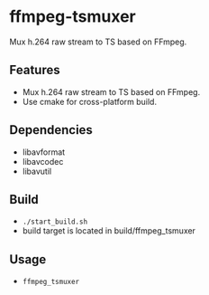 ffmpeg-tsmuxer
============

Mux h.264 raw stream to TS based on FFmpeg.

## Features
* Mux h.264 raw stream to TS based on FFmpeg.
* Use cmake for cross-platform build.

## Dependencies
* libavformat
* libavcodec
* libavutil

## Build
* `./start_build.sh`
* build target is located in build/ffmpeg_tsmuxer

## Usage
* `ffmpeg_tsmuxer`